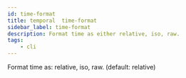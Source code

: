 ```yaml
---
id: time-format
title: temporal  time-format
sidebar_label: time-format
description: Format time as either relative, iso, raw.
tags:
    - cli
---
```


Format time as: relative, iso, raw. (default: relative)
